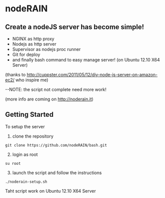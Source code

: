# nodeRAIN

## Create a nodeJS server has become simple!

* NGINX as http proxy
* Nodejs as http server
* Supervisor as nodejs proc runner
* Git for deploy
* and finally bash command to easy manage server!
(on Ubuntu 12.10 X64 Server)

(thanks to http://cuppster.com/2011/05/12/diy-node-js-server-on-amazon-ec2/ who inspire me)

--NOTE: the script not complete need more work!

(more info are coming on http://noderain.it)

## Getting Started

To setup the server

1. clone the repository

  `git clone https://github.com/nodeRAIN/bash.git`

2. login as root

  `su root`

3. launch the script and follow the instructions

  `./noderain-setup.sh`

Taht script work on Ubuntu 12.10 X64 Server
